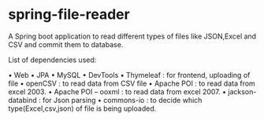 # spring-file-reader

A Spring boot application to read different types of files like JSON,Excel and CSV and commit them to database.

List of dependencies used:

•	Web
•	JPA
•	MySQL
•	DevTools
•	Thymeleaf : for frontend, uploading of file
•	openCSV : to read data from CSV file
•	Apache POI : to read data from excel 2003.
•	Apache POI – ooxml : to read data from excel 2007.
•	jackson-databind : for Json parsing
•	commons-io : to decide which type(Excel,csv,json) of file is being uploaded.
